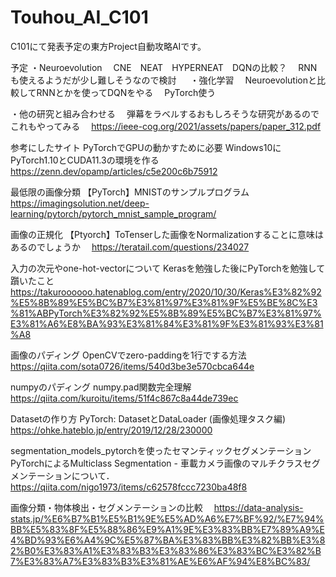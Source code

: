 # Touhou_AI_C101

C101にて発表予定の東方Project自動攻略AIです。

予定
・Neuroevolution
　CNE　NEAT　HYPERNEAT　DQNの比較？
　RNNも使えるようだが少し難しそうなので検討
　
・強化学習
　Neuroevolutionと比較してRNNとかを使ってDQNをやる
　PyTorch使う

・他の研究と組み合わせる
　弾幕をラベルするおもしろそうな研究があるのでこれもやってみる
　https://ieee-cog.org/2021/assets/papers/paper_312.pdf

参考にしたサイト
PyTorchでGPUの動かすために必要
Windows10にPyTorch1.10とCUDA11.3の環境を作る
　https://zenn.dev/opamp/articles/c5e200c6b75912

最低限の画像分類
【PyTorch】MNISTのサンプルプログラム
　https://imagingsolution.net/deep-learning/pytorch/pytorch_mnist_sample_program/

画像の正規化
【Ptyorch】ToTenserした画像をNormalizationすることに意味はあるのでしょうか
　https://teratail.com/questions/234027

入力の次元やone-hot-vectorについて
Kerasを勉強した後にPyTorchを勉強して躓いたこと
　https://takuroooooo.hatenablog.com/entry/2020/10/30/Keras%E3%82%92%E5%8B%89%E5%BC%B7%E3%81%97%E3%81%9F%E5%BE%8C%E3%81%ABPyTorch%E3%82%92%E5%8B%89%E5%BC%B7%E3%81%97%E3%81%A6%E8%BA%93%E3%81%84%E3%81%9F%E3%81%93%E3%81%A8

画像のパディング
OpenCVでzero-paddingを1行でする方法
　https://qiita.com/sota0726/items/540d3be3e570cbca644e

numpyのパディング
numpy.pad関数完全理解
　https://qiita.com/kuroitu/items/51f4c867c8a44de739ec

Datasetの作り方
PyTorch: DatasetとDataLoader (画像処理タスク編)
　https://ohke.hateblo.jp/entry/2019/12/28/230000

segmentation_models_pytorchを使ったセマンティックセグメンテーション
PyTorchによるMulticlass Segmentation - 車載カメラ画像のマルチクラスセグメンテーションについて．
https://qiita.com/nigo1973/items/c62578fccc7230ba48f8

画像分類・物体検出・セグメンテーションの比較
　https://data-analysis-stats.jp/%E6%B7%B1%E5%B1%9E%E5%AD%A6%E7%BF%92/%E7%94%BB%E5%83%8F%E5%88%86%E9%A1%9E%E3%83%BB%E7%89%A9%E4%BD%93%E6%A4%9C%E5%87%BA%E3%83%BB%E3%82%BB%E3%82%B0%E3%83%A1%E3%83%B3%E3%83%86%E3%83%BC%E3%82%B7%E3%83%A7%E3%83%B3%E3%81%AE%E6%AF%94%E8%BC%83/

